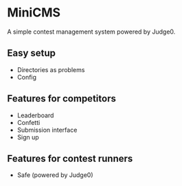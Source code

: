 # MiniCMS

A simple contest management system powered by Judge0.

## Easy setup

- Directories as problems
- Config

## Features for competitors

- Leaderboard
- Confetti
- Submission interface
- Sign up

## Features for contest runners

- Safe (powered by Judge0)
